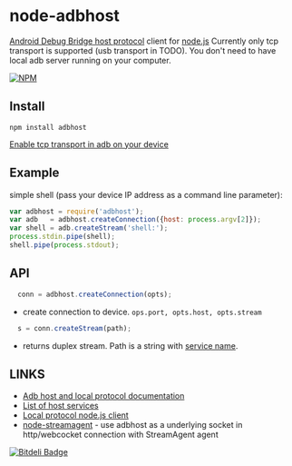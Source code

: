 # node-adbhost
[Android Debug Bridge host protocol](https://github.com/android/platform_system_core/blob/master/adb/protocol.txt) client for [node.js](http://nodejs.org)
Currently only tcp transport is supported (usb transport in TODO). You don't need to have local adb server running on your computer.

[![NPM](https://nodei.co/npm/adbhost.png?downloads=true&stars=true)](https://nodei.co/npm/adbhost/)

## Install

	npm install adbhost

[Enable tcp transport in adb on your device](http://stackoverflow.com/questions/2604727/how-can-i-connect-to-android-with-adb-over-tcp)


## Example

simple shell (pass your device IP address as a command line parameter):

```js
var adbhost = require('adbhost');
var adb   = adbhost.createConnection({host: process.argv[2]});
var shell = adb.createStream('shell:');
process.stdin.pipe(shell);
shell.pipe(process.stdout);
```

## API

```js
  conn = adbhost.createConnection(opts);
```
- create connection to device. `ops.port, opts.host, opts.stream`


```js
  s = conn.createStream(path);
```
- returns duplex stream. Path is a string with [service name](https://github.com/android/platform_system_core/blob/master/adb/SERVICES.TXT).

## LINKS
  - [Adb host and local protocol documentation](https://github.com/android/platform_system_core/blob/master/adb/protocol.txt)
  - [List of host services](https://github.com/android/platform_system_core/blob/master/adb/SERVICES.TXT)
  - [Local protocol node.js client](https://github.com/flier/adb.js)
  - [node-streamagent](https://github.com/sidorares/node-streamagent) - use adbhost as a underlying socket in http/webcocket connection with StreamAgent agent

[![Bitdeli Badge](https://d2weczhvl823v0.cloudfront.net/sidorares/node-adbhost/trend.png)](https://bitdeli.com/free "Bitdeli Badge")

